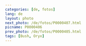 ```yaml
---
categories: [de, fotos]
lang: de
layout: photo
next_photo: /de/fotos/P0000407.html
picname: P0000406
prev_photo: /de/fotos/P0000405.html
tags: [Bush, Oryx]
---
```

